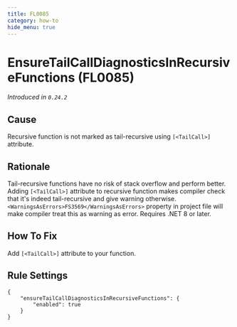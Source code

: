 ```yaml
---
title: FL0085
category: how-to
hide_menu: true
---
```


# EnsureTailCallDiagnosticsInRecursiveFunctions (FL0085)

*Introduced in `0.24.2`*

## Cause

Recursive function is not marked as tail-recursive using `[<TailCall>]` attribute.

## Rationale

Tail-recursive functions have no risk of stack overflow and perform better.
Adding `[<TailCall>]` attribute to recursive function makes compiler check that it's indeed tail-recursive and give warning otherwise.
`<WarningsAsErrors>FS3569</WarningsAsErrors>` property in project file will make compiler treat this as warning as error.
Requires .NET 8 or later.

## How To Fix

Add `[<TailCall>]` attribute to your function.

## Rule Settings

    {
        "ensureTailCallDiagnosticsInRecursiveFunctions": {
            "enabled": true
        }
    }
